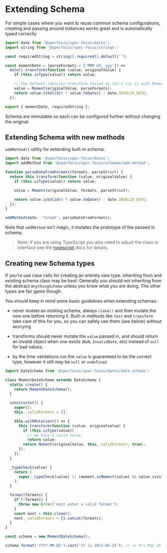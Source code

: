 # Extending Schema

For simple cases where you want to reuse common schema configurations, creating
and passing around instances works great and is automatically typed correctly

```js
import date from '@specfocus/spec-focus/dates';
import string from '@specfocus/spec-focus/strings';

const requiredString = string().required().default('');

const momentDate = (parseFormats = ['MMM dd, yyy']) =>
  date().transform(function (value, originalValue) {
    if (this.isType(value)) return value;

    // the default coercion transform failed so let's try it with Moment instead
    value = Moment(originalValue, parseFormats);
    return value.isValid() ? value.toDate() : date.INVALID_DATE;
  });

export { momentDate, requiredString };
```

Schema are immutable so each can be configured further without changing the original.

## Extending Schema with new methods

`addMethod()` utility for extending built-in schema:

```js
import date from '@specfocus/spec-focus/dates';
import addMethod from '@specfocus/spec-focus/schemas/add-method';

function parseDateFromFormats(formats, parseStrict) {
  return this.transform(function (value, originalValue) {
    if (this.isType(value)) return value;

    value = Moment(originalValue, formats, parseStrict);

    return value.isValid() ? value.toDate() : date.INVALID_DATE;
  });
}

addMethod(date, 'format', parseDateFromFormats);
```

Note that `addMethod` isn't magic, it mutates the prototype of the passed in schema.

> Note: if you are using TypeScript you also need to adjust the class or interface
> see the [typescript](./typescript.md) docs for details.

## Creating new Schema types

If you're use case calls for creating an entirely new type. inheriting from
and existing schema class may be best: Generally you should not inheriting from
the abstract `AnythingSchema` unless you know what you are doing. The other types are fair game though.

You should keep in mind some basic guidelines when extending schemas:

- never mutate an existing schema, always `clone()` and then mutate the new one before returning it.
  Built-in methods like `test` and `transform` take care of this for you, so you can safely use them (see below) without worrying

- transforms should never mutate the `value` passed in, and should return an invalid object when one exists
  (`NaN`, `InvalidDate`, etc) instead of `null` for bad values.

- by the time validations run the `value` is guaranteed to be the correct type, however it still may
  be `null` or `undefined`

```js
import DateSchema from '@specfocus/spec-focus/dates/date-schema';

class MomentDateSchema extends DateSchema {
  static create() {
    return MomentDateSchema();
  }

  constructor() {
    super();
    this._validFormats = [];

    this.withMutation(() => {
      this.transform(function (value, originalvalue) {
        if (this.isType(value))
          // we have a valid value
          return value;
        return Moment(originalValue, this._validFormats, true);
      });
    });
  }

  _typeCheck(value) {
    return (
      super._typeCheck(value) || (moment.isMoment(value) && value.isValid())
    );
  }

  format(formats) {
    if (!formats) {
      throw new Error('must enter a valid format');
    }
    const next = this.clone();
    next._validFormats = {}.concat(formats);
  }
}

const schema = new MomentDateSchema();

schema.format('YYYY-MM-DD').cast('It is 2012-05-25'); // => Fri May 25 2012 00:00:00 GMT-0400 (Eastern Daylight Time)
```